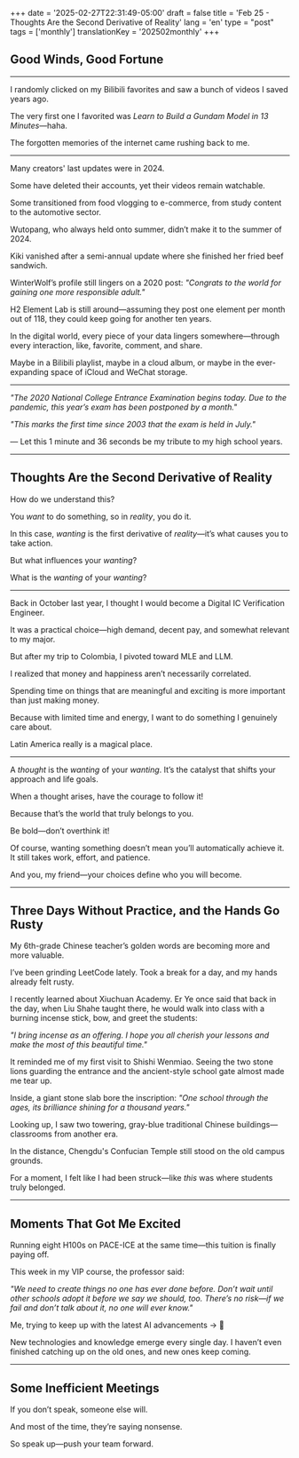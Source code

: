 +++
date = '2025-02-27T22:31:49-05:00'
draft = false
title = 'Feb 25 - Thoughts Are the Second Derivative of Reality'
lang = 'en'
type = "post"
tags = ['monthly']
translationKey = '202502monthly'
+++

## Good Winds, Good Fortune  

---  

I randomly clicked on my Bilibili favorites and saw a bunch of videos I saved years ago.  

The very first one I favorited was *Learn to Build a Gundam Model in 13 Minutes*—haha.  

The forgotten memories of the internet came rushing back to me.  

---  

Many creators' last updates were in 2024.  

Some have deleted their accounts, yet their videos remain watchable.  

Some transitioned from food vlogging to e-commerce, from study content to the automotive sector.  

Wutopang, who always held onto summer, didn’t make it to the summer of 2024.  

Kiki vanished after a semi-annual update where she finished her fried beef sandwich.  

WinterWolf’s profile still lingers on a 2020 post: *"Congrats to the world for gaining one more responsible adult."*  

H2 Element Lab is still around—assuming they post one element per month out of 118, they could keep going for another ten years.  

In the digital world, every piece of your data lingers somewhere—through every interaction, like, favorite, comment, and share.  

Maybe in a Bilibili playlist, maybe in a cloud album, or maybe in the ever-expanding space of iCloud and WeChat storage.  

---  

*"The 2020 National College Entrance Examination begins today. Due to the pandemic, this year’s exam has been postponed by a month."*  

*"This marks the first time since 2003 that the exam is held in July."*  

— Let this 1 minute and 36 seconds be my tribute to my high school years.  

---  

## Thoughts Are the Second Derivative of Reality  

How do we understand this?  

You *want* to do something, so in *reality*, you do it.  

In this case, *wanting* is the first derivative of *reality*—it’s what causes you to take action.  

But what influences your *wanting*?  

What is the *wanting* of your *wanting*?  

---  

Back in October last year, I thought I would become a Digital IC Verification Engineer.  

It was a practical choice—high demand, decent pay, and somewhat relevant to my major.  

But after my trip to Colombia, I pivoted toward MLE and LLM.  

I realized that money and happiness aren’t necessarily correlated.  

Spending time on things that are meaningful and exciting is more important than just making money.  

Because with limited time and energy, I want to do something I genuinely care about.  

Latin America really is a magical place.  

---  

A *thought* is the *wanting* of your *wanting*. It’s the catalyst that shifts your approach and life goals.  

When a thought arises, have the courage to follow it!  

Because that’s the world that truly belongs to you.  

Be bold—don’t overthink it!  

Of course, wanting something doesn’t mean you’ll automatically achieve it. It still takes work, effort, and patience.  

And you, my friend—your choices define who you will become.  

---  

## Three Days Without Practice, and the Hands Go Rusty  

My 6th-grade Chinese teacher’s golden words are becoming more and more valuable.  

I’ve been grinding LeetCode lately. Took a break for a day, and my hands already felt rusty.  

I recently learned about Xiuchuan Academy. Er Ye once said that back in the day, when Liu Shahe taught there, he would walk into class with a burning incense stick, bow, and greet the students:  

*"I bring incense as an offering. I hope you all cherish your lessons and make the most of this beautiful time."*  

It reminded me of my first visit to Shishi Wenmiao. Seeing the two stone lions guarding the entrance and the ancient-style school gate almost made me tear up.  

Inside, a giant stone slab bore the inscription: *"One school through the ages, its brilliance shining for a thousand years."*  

Looking up, I saw two towering, gray-blue traditional Chinese buildings—classrooms from another era.  

In the distance, Chengdu's Confucian Temple still stood on the old campus grounds.  

For a moment, I felt like I had been struck—like *this* was where students truly belonged.  

---  

## Moments That Got Me Excited  

Running eight H100s on PACE-ICE at the same time—this tuition is finally paying off.  

This week in my VIP course, the professor said:  

*"We need to create things no one has ever done before. Don’t wait until other schools adopt it before we say we should, too. There’s no risk—if we fail and don’t talk about it, no one will ever know."*  

Me, trying to keep up with the latest AI advancements → 🤯  

New technologies and knowledge emerge every single day. I haven’t even finished catching up on the old ones, and new ones keep coming.  

---  

## Some Inefficient Meetings  

If you don’t speak, someone else will.  

And most of the time, they’re saying nonsense.  

So speak up—push your team forward.  